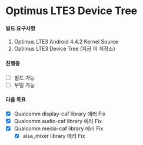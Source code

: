 # Optimus LTE3 Device Tree
#### 빌드 요구사항
1. Optimus LTE3 Android 4.4.2 Kernel Source
2. Optimus LTE3 Device Tree (지금 이 저장소)

#### 진행중
- [ ] 빌드 가능
- [ ] 부팅 가능

#### 다음 목표

- [x] Qualcomm display-caf library 에러 Fix
- [x] Qualcomm audio-caf library 에러 Fix
- [x] Qualcomm media-caf library 에러 Fix
  - [x] alsa_mixer library 에러 Fix
